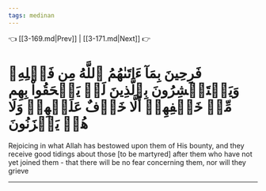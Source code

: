 ```yaml
---
tags: medinan
---
```


👈 [[3-169.md|Prev]] | [[3-171.md|Next]] 👉

# فَرِحِينَ بِمَآ ءَاتَىٰهُمُ ٱللَّهُ مِن فَضۡلِهِۦ وَيَسۡتَبۡشِرُونَ بِٱلَّذِينَ لَمۡ يَلۡحَقُواْ بِهِم مِّنۡ خَلۡفِهِمۡ أَلَّا خَوۡفٌ عَلَيۡهِمۡ وَلَا هُمۡ يَحۡزَنُونَ

Rejoicing in what Allah has bestowed upon them of His bounty, and they receive good tidings about those [to be martyred] after them who have not yet joined them - that there will be no fear concerning them, nor will they grieve

---

